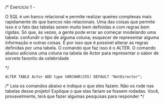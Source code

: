 /*
Exercicio 1 - 

O SQL é um banco relacional e permite realizar queires complexas mais rapidamente do que bancos não relacionais. Uma das coisas que permite isso é o fato das tabelas serem muito bem definidas e com regras bem rigidas. Só que, às vezes, a gente pode errar ao começar modelando uma tabela: confundir o tipo de alguma coluna; esquecer de representar alguma informação e outras coisas. É por isso que é possível alterar as regras definidas por uma tabela. 
O comando que faz isso é o ALTER. O comando abaixo adiciona uma coluna na tabela de Actor para representar o sabor de sorvete favorito da celebridade

*/

```ALTER TABLE Actor ADD type VARCHAR(255) DEFAULT "NotDirector";```

/*
Leia os comandos abaixo e indique o que eles fazem. Não os rode nas tabelas desse projeto! Explique o que elas fariam se fossem rodadas.  Você, provavelmente, terá que fazer algumas pesquisas para responder
*/